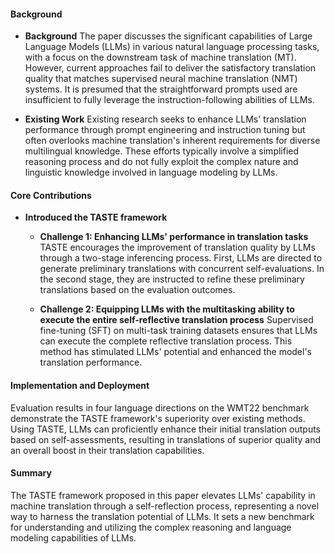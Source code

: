 #### Background
- **Background**
  The paper discusses the significant capabilities of Large Language Models (LLMs) in various natural language processing tasks, with a focus on the downstream task of machine translation (MT). However, current approaches fail to deliver the satisfactory translation quality that matches supervised neural machine translation (NMT) systems. It is presumed that the straightforward prompts used are insufficient to fully leverage the instruction-following abilities of LLMs.

- **Existing Work**
  Existing research seeks to enhance LLMs' translation performance through prompt engineering and instruction tuning but often overlooks machine translation's inherent requirements for diverse multilingual knowledge. These efforts typically involve a simplified reasoning process and do not fully exploit the complex nature and linguistic knowledge involved in language modeling by LLMs.

#### Core Contributions
  - **Introduced the TASTE framework**
      - **Challenge 1: Enhancing LLMs' performance in translation tasks**
        TASTE encourages the improvement of translation quality by LLMs through a two-stage inferencing process. First, LLMs are directed to generate preliminary translations with concurrent self-evaluations. In the second stage, they are instructed to refine these preliminary translations based on the evaluation outcomes.

      - **Challenge 2: Equipping LLMs with the multitasking ability to execute the entire self-reflective translation process**
        Supervised fine-tuning (SFT) on multi-task training datasets ensures that LLMs can execute the complete reflective translation process. This method has stimulated LLMs' potential and enhanced the model's translation performance.
  
#### Implementation and Deployment
Evaluation results in four language directions on the WMT22 benchmark demonstrate the TASTE framework's superiority over existing methods. Using TASTE, LLMs can proficiently enhance their initial translation outputs based on self-assessments, resulting in translations of superior quality and an overall boost in their translation capabilities.

#### Summary
The TASTE framework proposed in this paper elevates LLMs' capability in machine translation through a self-reflection process, representing a novel way to harness the translation potential of LLMs. It sets a new benchmark for understanding and utilizing the complex reasoning and language modeling capabilities of LLMs.